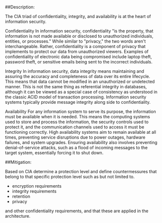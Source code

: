 ##Description:

The CIA triad of confidentiality, integrity, and availability is at the heart of information security.

Confidentiality
In information security, confidentiality "is the property, that information
is not made available or disclosed to unauthorized individuals, entities, or processes." 
While similar to "privacy," the two words aren't interchangeable. Rather, confidentiality 
is a component of privacy that implements to protect our data from unauthorized viewers.
Examples of confidentiality of electronic data being compromised include laptop theft, 
password theft, or sensitive emails being sent to the incorrect individuals.

Integrity
In information security, data integrity means maintaining and assuring the accuracy
and completeness of data over its entire lifecycle. This means that data cannot
be modified in an unauthorized or undetected manner. This is not the same thing as
referential integrity in databases, although it can be viewed as a special case of
consistency as understood in the classic ACID model of transaction processing.
Information security systems typically provide message integrity along side to confidentiality.

Availability
For any information system to serve its purpose, the information must be available when it is needed.
This means the computing systems used to store and process the information, 
the security controls used to protect it, and the communication channels used to
access it must be functioning correctly. High availability systems aim to remain available
at all times, preventing service disruptions due to power outages, hardware failures, 
and system upgrades. Ensuring availability also involves preventing denial-of-service attacks, 
such as a flood of incoming messages to the target system, essentially forcing it to shut down.


##Mitigation:

Based on CIA determine a protection level and define countermessures that belong to that specific 
protection level such as but not limited to.

- encryption requirements
- integrity requirements 
- retention
- privacy 

and other confidentiality requirements, and that these are applied in the architecture.
